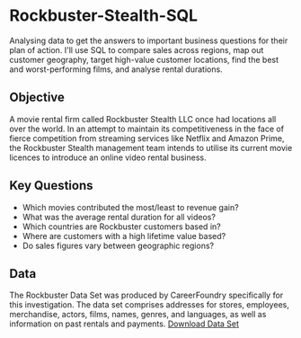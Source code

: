 # Rockbuster-Stealth-SQL
Analysing data to get the answers to important business questions for their plan of action. I'll use SQL to compare sales across regions, map out customer geography, target high-value customer locations, find the best and worst-performing films, and analyse rental durations.
## Objective
A movie rental firm called Rockbuster Stealth LLC once had locations all over the world. In an attempt to maintain its competitiveness in the face of fierce competition from streaming services like Netflix and Amazon Prime, the Rockbuster Stealth management team intends to utilise its current movie licences to introduce an online video rental business.
## Key Questions
- Which movies contributed the most/least to revenue gain?
- What was the average rental duration for all videos?
- Which countries are Rockbuster customers based in?
- Where are customers with a high lifetime value based?
- Do sales figures vary between geographic regions?
## Data
The Rockbuster Data Set was produced by CareerFoundry specifically for this investigation. The data set comprises addresses for stores, employees, merchandise, actors, films, names, genres, and languages, as well as information on past rentals and payments. [Download Data Set]([url](https://images.careerfoundry.com/public/courses/data-immersion/A3/E3.1%20/actor.csv)https://images.careerfoundry.com/public/courses/data-immersion/A3/E3.1%20/actor.csv)
